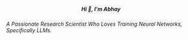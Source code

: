 <h5 align="center">Hi 👋, I'm Abhay</h5>
<h6>A Passionate Research Scientist Who Loves Training Neural Networks, Specifically LLMs.</h6>
